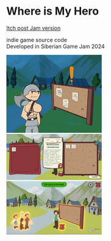 # Where is My Hero

[Itch post Jam version](https://forsakenaginor.itch.io/whereismyhero)

indie game source code  
Developed in Siberian Game Jam 2024  

![screenshot](1.png)  
![screenshot](2.png)  
![screenshot](3.png)  
